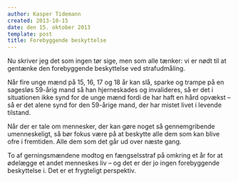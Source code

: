 ```yaml
---
author: Kasper Tidemann
created: 2013-10-15
date: den 15. oktober 2013
template: post
title: Forebyggende beskyttelse
---
```


Nu skriver jeg det som ingen tør sige, men som alle tænker: vi er nødt til at gentænke den forebyggende beskyttelse ved strafudmåling.

Når fire unge mænd på 15, 16, 17 og 18 år kan slå, sparke og trampe på en sagesløs 59-årig mand så han hjerneskades og invalideres, så er det i situationen ikke synd for de unge mænd fordi de har haft en hård opvækst – så er det alene synd for den 59-årige mand, der har mistet livet i levende tilstand.

Når der er tale om mennesker, der kan gøre noget så gennemgribende umenneskeligt, så bør fokus være på at beskytte alle dem som kan blive ofre i fremtiden. Alle dem som det går ud over næste gang.

To af gerningsmændene modtog en fængselsstraf på omkring et år for at ødelægge et andet menneskes liv – og det er der jo ingen forebyggende beskyttelse i. Det er et frygteligt perspektiv.